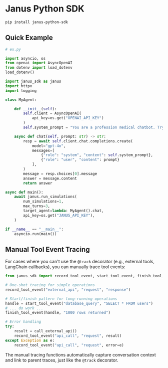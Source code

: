 # Janus Python SDK

```bash
pip install janus-python-sdk
```

## Quick Example

```python
# ex.py

import asyncio, os
from openai import AsyncOpenAI
from dotenv import load_dotenv
load_dotenv()

import janus_sdk as janus
import httpx
import logging

class MyAgent:

    def __init__(self):
        self.client = AsyncOpenAI(
            api_key=os.get("OPENAI_API_KEY")
        )
        self.system_prompt = "You are a profession medical chatbot. Try to keep your answers less than 200 tokens."

    async def chat(self, prompt: str) -> str:
        resp = await self.client.chat.completions.create(
            model="gpt-4o",
            messages=[
                {"role": "system", "content": self.system_prompt},
                {"role": "user", "content": prompt}
            ],
        )
        message = resp.choices[0].message
        answer = message.content
        return answer

async def main():
    await janus.run_simulations(
        num_simulations=1,
        max_turns=3,
        target_agent=lambda: MyAgent().chat,
        api_key=os.get("JANUS_API_KEY"),
    )

if __name__ == "__main__":
    asyncio.run(main())
``` 

## Manual Tool Event Tracing

For cases where you can't use the `@track` decorator (e.g., external tools, LangChain callbacks), you can manually trace tool events:

```python
from janus_sdk import record_tool_event, start_tool_event, finish_tool_event

# One-shot tracing for simple operations
record_tool_event("external_api", "request", "response")

# Start/finish pattern for long-running operations
handle = start_tool_event("database_query", "SELECT * FROM users")
# ... do work ...
finish_tool_event(handle, "1000 rows returned")

# Error handling
try:
    result = call_external_api()
    record_tool_event("api_call", "request", result)
except Exception as e:
    record_tool_event("api_call", "request", error=e)
```

The manual tracing functions automatically capture conversation context and link to parent traces, just like the `@track` decorator.
